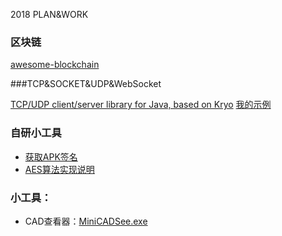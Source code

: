 2018 PLAN&WORK

### 区块链

[awesome-blockchain](https://github.com/chaozh/awesome-blockchain-cn)

###TCP&SOCKET&UDP&WebSocket

[TCP/UDP client/server library for Java, based on Kryo](https://github.com/EsotericSoftware/kryonet)
[我的示例](https://github.com/bingyupj/2018TODOLIST/tree/master/demo/kryonet)


### 自研小工具
- [获取APK签名](https://github.com/bingyupj/2018TODOLIST/tree/master/%E8%8E%B7%E5%8F%96APK%E7%AD%BE%E5%90%8D)
- [AES算法实现说明](https://github.com/bingyupj/2018TODOLIST/blob/master/java/AES/AES256.md)

### 小工具：

- CAD查看器：[MiniCADSee.exe](https://github.com/bingyupj/2018TODOLIST/blob/master/MiniCADSee.exe)
  
